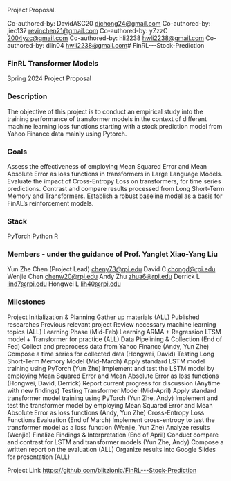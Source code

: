 Project Proposal.

Co-authored-by: DavidASC20 <djchong24@gmail.com>
Co-authored-by: jiec137 <revinchen21@gmail.com>
Co-authored-by: yZzzC <2004yzc@gmail.com>
Co-authored-by: hli2238 <hwli2238@gmail.com>
Co-authored-by: dlin04 <hwli2238@gmail.com># FinRL---Stock-Prediction

### FinRL Transformer Models ###  
Spring 2024 Project Proposal

### Description ### 
The objective of this project is to conduct an empirical study into the training performance of transformer models in the context of different machine learning loss functions starting with a stock prediction model from Yahoo Finance data mainly using Pytorch.

### Goals ###
Assess the effectiveness of employing Mean Squared Error and Mean Absolute Error as loss functions in transformers in Large Language Models.
Evaluate the impact of Cross-Entropy Loss on transformers, for time series predictions.
Contrast and compare results processed from Long Short-Term Memory and Transformers.
Establish a robust baseline model as a basis for FinAL’s reinforcement models.

### Stack ###
PyTorch 
Python
R

### Members - under the guidance of Prof. Yanglet Xiao-Yang Liu ### 
Yun Zhe Chen (Project Lead)
cheny73@rpi.edu
David C
chongd@rpi.edu
Wenjie Chen
chenw20@rpi.edu
Andy Zhu
zhua6@rpi.edu
Derrick L
lind7@rpi.edu
Hongwei L
lih40@rpi.edu


### Milestones ###
Project Initialization & Planning
Gather up materials (ALL)
Published researches 
Previous relevant project 
Review necessary machine learning topics (ALL)
Learning Phase (Mid-Feb)
Learning ARMA + Regression LTSM model + Transformer for practice (ALL)
Data Pipelining & Collection (End of Fed)
Collect and preprocess data from Yahoo Finance (Andy, Yun Zhe)
Compose a time series for collected data (Hongwei, David)
Testing Long Short-Term Memory Model (Mid-March) 
Apply standard LSTM model training using PyTorch (Yun Zhe)
Implement and test the LSTM model by employing Mean Squared Error and Mean Absolute Error as loss functions (Hongwei, David, Derrick)
Report current progress for discussion (Anytime with new findings)
Testing Transformer Model (Mid-April) 
Apply standard transformer model training using PyTorch (Yun Zhe, Andy)
Implement and test the transformer model by employing Mean Squared Error and Mean Absolute Error as loss functions (Andy, Yun Zhe)
Cross-Entropy Loss Functions Evaluation (End of March)
Implement cross-entropy to test the transformer model as a loss function (Wenjie, Yun Zhe)
Analyze results (Wenjie)
Finalize Findings & Interpretation (End of April) 
Conduct compare and contrast for LSTM and transformer models (Yun Zhe, Andy)
Compose a written report on the evaluation (ALL)
Organize results into Google Slides for presentation (ALL)

Project Link  https://github.com/blitzionic/FinRL---Stock-Prediction
